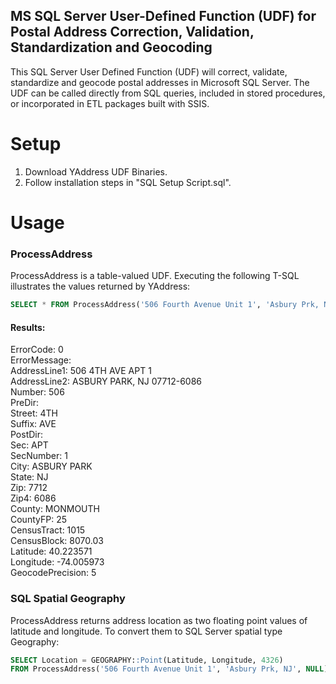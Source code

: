 ## MS SQL Server User-Defined Function (UDF) for Postal Address Correction, Validation, Standardization and Geocoding

This SQL Server User Defined Function (UDF) will correct, validate, standardize and geocode postal addresses in Microsoft SQL Server.
The UDF can be called directly from SQL queries, included in stored procedures, or incorporated in ETL packages built with SSIS. 

# Setup

1. Download YAddress UDF Binaries.
2. Follow installation steps in "SQL Setup Script.sql". 


# Usage

### ProcessAddress

ProcessAddress is a table-valued UDF. Executing the following T-SQL illustrates the values returned by YAddress: 

```sql
SELECT * FROM ProcessAddress('506 Fourth Avenue Unit 1', 'Asbury Prk, NJ', NULL) 
```
#### Results:
ErrorCode: 0<br>
ErrorMessage:<br>
AddressLine1: 506 4TH AVE APT 1<br>
AddressLine2: ASBURY PARK, NJ 07712-6086<br>
Number: 506<br>
PreDir:<br>
Street: 4TH<br>
Suffix: AVE<br>
PostDir:<br>
Sec: APT<br>
SecNumber: 1<br>
City: ASBURY PARK<br>
State: NJ<br>
Zip: 7712<br>
Zip4: 6086<br>
County: MONMOUTH<br>
CountyFP: 25<br>
CensusTract: 1015<br>
CensusBlock: 8070.03<br>
Latitude: 40.223571<br>
Longitude: -74.005973<br>
GeocodePrecision: 5 <br>

### SQL Spatial Geography

ProcessAddress returns address location as two floating point values of latitude and longitude. To convert them to SQL Server spatial type Geography: 

```sql
SELECT Location = GEOGRAPHY::Point(Latitude, Longitude, 4326)
FROM ProcessAddress('506 Fourth Avenue Unit 1', 'Asbury Prk, NJ', NULL) 
```

